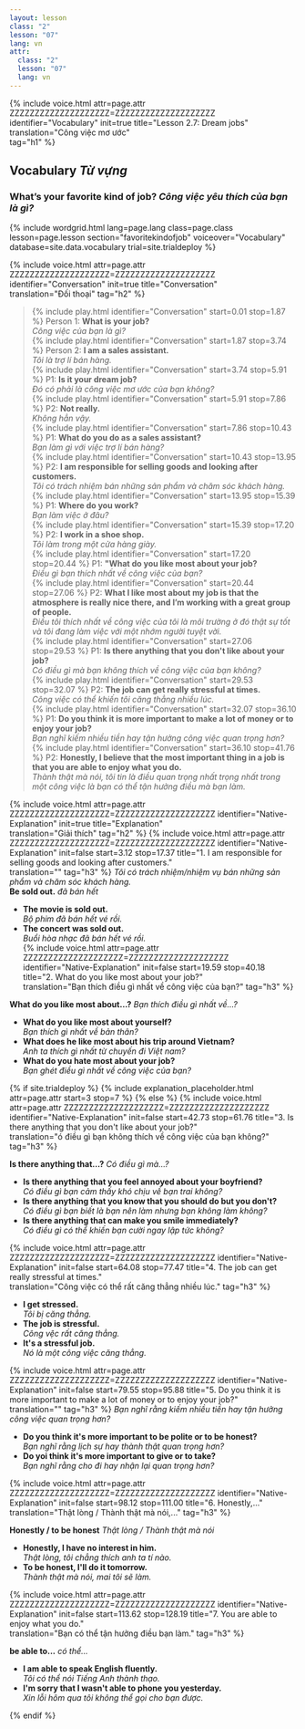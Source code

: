 ```yaml
---
layout: lesson
class: "2"
lesson: "07"
lang: vn
attr:
  class: "2"
  lesson: "07"
  lang: vn
---
```


{%  include voice.html attr=page.attr        ZZZZZZZZZZZZZZZZZZZZ=ZZZZZZZZZZZZZZZZZZZZ
	identifier="Vocabulary"  init=true
	title="Lesson 2.7: Dream jobs"  
	translation="Công việc mơ ước"      
    tag="h1" %}


## Vocabulary   *Từ vựng*

### What’s your favorite kind of job?   *Công việc yêu thích của bạn là gì?*

{% include wordgrid.html lang=page.lang
		class=page.class 
		lesson=page.lesson 
		section="favoritekindofjob"
		voiceover="Vocabulary"
		database=site.data.vocabulary 
		trial=site.trialdeploy %}


{%  include voice.html attr=page.attr    ZZZZZZZZZZZZZZZZZZZZ=ZZZZZZZZZZZZZZZZZZZZ
	identifier="Conversation"  init=true
	title="Conversation"        
	translation="Đối thoại"
    tag="h2" %}


> {% include play.html identifier="Conversation" start=0.01 stop=1.87 %} Person 1: **What is your job?**   
*Công việc của bạn là gì?*   
> {% include play.html identifier="Conversation" start=1.87 stop=3.74 %} Person 2: **I am a sales assistant.**    
*Tôi là trợ lí bán hàng.*   
> {% include play.html identifier="Conversation" start=3.74 stop=5.91 %} P1: **Is it your dream job?**   
*Đó có phải là công việc mơ ước của bạn không?*   
> {% include play.html identifier="Conversation" start=5.91 stop=7.86 %} P2: **Not really.**   
*Không hẳn vậy.*   
> {% include play.html identifier="Conversation" start=7.86 stop=10.43 %} P1: **What do you do as a sales assistant?**    
*Bạn làm gì với việc trợ lí bán hàng?*   
> {% include play.html identifier="Conversation" start=10.43 stop=13.95 %} P2: **I am responsible for selling goods and looking after customers.**    
*Tôi có trách nhiệm bán những sản phẩm và chăm sóc khách hàng.*    
> {% include play.html identifier="Conversation" start=13.95 stop=15.39 %} P1: **Where do you work?**   
*Bạn làm việc ở đâu?*  
> {% include play.html identifier="Conversation" start=15.39 stop=17.20 %} P2: **I work in a shoe shop.**   
*Tôi làm trong một cửa hàng giày.*    
> {% include play.html identifier="Conversation" start=17.20 stop=20.44 %} P1: **"What do you like most about your job?**  
*Điều gì bạn thích nhất về công việc của bạn?*    
> {% include play.html identifier="Conversation" start=20.44 stop=27.06 %} P2: **What I like most about my job is that the atmosphere is really nice there, and I’m working with a great group of people.**    
*Điều tôi thích nhất về công việc của tôi là môi trường ở đó thật sự tốt và tôi đang làm việc với một nhớm người tuyệt vời.*    
> {% include play.html identifier="Conversation" start=27.06 stop=29.53 %} P1: **Is there anything that you don't like about your job?**      
*Có điều gì mà bạn không thích về công việc của bạn không?*    
> {% include play.html identifier="Conversation" start=29.53 stop=32.07 %} P2: **The job can get really stressful at times.**    
*Công việc có thể khiến tôi căng thẳng nhiều lúc.*    
> {% include play.html identifier="Conversation" start=32.07 stop=36.10 %} P1: **Do you think it is more important to make a lot of money or to enjoy your job?**    
*Bạn nghĩ kiếm nhiều tiền hay tận hưởng công việc quan trọng hơn?*    
> {% include play.html identifier="Conversation" start=36.10 stop=41.76 %} P2: **Honestly, I believe that the most important thing in a job is that you are able to enjoy what you do.**    
*Thành thật mà nói, tôi tin là điều quan trọng nhất trọng nhất trong một công việc là bạn có thể tận hưởng điều mà bạn làm.*  

{%  include voice.html attr=page.attr    ZZZZZZZZZZZZZZZZZZZZ=ZZZZZZZZZZZZZZZZZZZZ
	identifier="Native-Explanation"  init=true
	title="Explanation"        
	translation="Giải thích"
    tag="h2" %}
{%  include voice.html attr=page.attr    ZZZZZZZZZZZZZZZZZZZZ=ZZZZZZZZZZZZZZZZZZZZ
	identifier="Native-Explanation"  init=false start=3.12 stop=17.37
	title="1. I am responsible for selling goods and looking after customers."        
	translation=""
    tag="h3" %}
*Tôi có trách nhiệm/nhiệm vụ bán những sản phẩm và chăm sóc khách hàng.*   
**Be sold out.**   *đã bán hết*

- **The movie is sold out.**  
*Bộ phim đã bán hết vé rồi.*   
- **The concert was sold out.**  
*Buổi hòa nhạc đã bán hết vé rồi.*   
{%  include voice.html attr=page.attr    ZZZZZZZZZZZZZZZZZZZZ=ZZZZZZZZZZZZZZZZZZZZ
	identifier="Native-Explanation"  init=false start=19.59 stop=40.18
	title="2. What do you like most about your job?"        
	translation="Bạn thích điều gì nhất về công việc của bạn?"
    tag="h3" %}

**What do you like most about…?**   *Bạn thích điều gì nhất về...?*

- **What do you like most about yourself?**  
*Bạn thích gì nhất về bản thân?*  
- **What does he like most about his trip around Vietnam?**  
*Anh ta thích gì nhất từ chuyến đi Việt nam?*   
- **What do you hate most about your job?**  
*Bạn ghét điều gì nhất về công việc của bạn?*   

{% if site.trialdeploy %}
	{% include explanation_placeholder.html  attr=page.attr     start=3 stop=7 %}
	{% else %}
{%  include voice.html attr=page.attr    ZZZZZZZZZZZZZZZZZZZZ=ZZZZZZZZZZZZZZZZZZZZ
	identifier="Native-Explanation"  init=false start=42.73 stop=61.76
	title="3. Is there anything that you don't like about your job?"        
	translation="ó điều gì bạn không thích về công việc của bạn không?"
    tag="h3" %}

**Is there anything that…?**   *Có điều gì mà...?*

- **Is there anything that you feel annoyed about your boyfriend?**  
*Có điều gì bạn cảm thấy khó chịu về bạn trai không?*   
- **Is there anything that you know that you should do but you don't?**  
*Có điều gì bạn biết là bạn nên làm nhưng bạn không làm không?*   
- **Is there anything that can make you smile immediately?**   
*Có điều gì có thể khiến bạn cười ngay lập tức không?*  

{%  include voice.html attr=page.attr    ZZZZZZZZZZZZZZZZZZZZ=ZZZZZZZZZZZZZZZZZZZZ
	identifier="Native-Explanation"  init=false start=64.08 stop=77.47
	title="4. The job can get really stressful at times."        
	translation="Công việc có thể rất căng thẳng nhiều lúc."
    tag="h3" %}

- **I get stressed.**  
*Tôi bị căng thẳng.*  
- **The job is stressful.**  
*Công vệc rất căng thẳng.*  
- **It's a stressful job.**  
*Nó là một công việc căng thẳng.*

{%  include voice.html attr=page.attr    ZZZZZZZZZZZZZZZZZZZZ=ZZZZZZZZZZZZZZZZZZZZ
	identifier="Native-Explanation"  init=false start=79.55 stop=95.88
	title="5. Do you think it is more important to make a lot of money or to enjoy your job?"        
	translation=""
    tag="h3" %}
*Bạn nghĩ rằng kiếm nhiều tiền hay tận hưởng công việc quan trọng hơn?*
- **Do you think it's more important to be polite or to be honest?**  
*Bạn nghĩ rằng lịch sự hay thành thật quan trọng hơn?*  
- **Do yoi think it's more important to give or to take?**  
*Bạn nghĩ rằng cho đi hay nhận lại quan trọng hơn?* 

{%  include voice.html attr=page.attr    ZZZZZZZZZZZZZZZZZZZZ=ZZZZZZZZZZZZZZZZZZZZ
	identifier="Native-Explanation"  init=false start=98.12 stop=111.00 
	title="6. Honestly,..."        
	translation="Thật lòng / Thành thật mà nói,..."
    tag="h3" %}

**Honestly / to be honest**   *Thật lòng / Thành thật mà nói*

- **Honestly, I have no interest in him.**  
*Thật lòng, tôi chẳng thích anh ta tí nào.*  
- **To be honest, I'll do it tomorrow.**  
*Thành thật mà nói, mai tôi sẽ làm.*   

{%  include voice.html attr=page.attr    ZZZZZZZZZZZZZZZZZZZZ=ZZZZZZZZZZZZZZZZZZZZ
	identifier="Native-Explanation"  init=false start=113.62 stop=128.19 
	title="7. You are able to enjoy what you do."        
	translation="Bạn có thể tận hưởng điều bạn làm."
    tag="h3" %}

**be able to...**   *có thể...*  

- **I am able to speak English fluently.**  
*Tôi có thể nói Tiếng Anh thành thạo.*  
- **I'm sorry that I wasn't able to phone you yesterday.**   
*Xin lỗi hôm qua tôi không thể gọi cho bạn được.*  


{% endif %}